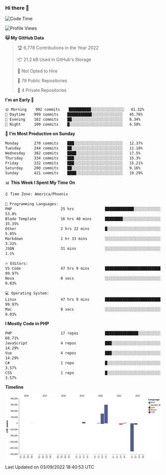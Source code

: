### Hi there 👋

<!--START_SECTION:waka-->
![Code Time](http://img.shields.io/badge/Code%20Time-7%2C409%20hrs%2028%20mins-blue)

![Profile Views](http://img.shields.io/badge/Profile%20Views-1-blue)

**🐱 My GitHub Data** 

> 🏆 6,778 Contributions in the Year 2022
 > 
> 📦 21.2 kB Used in GitHub's Storage 
 > 
> 🚫 Not Opted to Hire
 > 
> 📜 79 Public Repositories 
 > 
> 🔑 4 Private Repositories  
 > 
**I'm an Early 🐤** 

```text
🌞 Morning    902 commits    ██████████░░░░░░░░░░░░░░░   41.32% 
🌆 Daytime    999 commits    ███████████░░░░░░░░░░░░░░   45.76% 
🌃 Evening    182 commits    ██░░░░░░░░░░░░░░░░░░░░░░░   8.34% 
🌙 Night      100 commits    █░░░░░░░░░░░░░░░░░░░░░░░░   4.58%

```
📅 **I'm Most Productive on Sunday** 

```text
Monday       270 commits    ███░░░░░░░░░░░░░░░░░░░░░░   12.37% 
Tuesday      244 commits    ██░░░░░░░░░░░░░░░░░░░░░░░   11.18% 
Wednesday    382 commits    ████░░░░░░░░░░░░░░░░░░░░░   17.5% 
Thursday     334 commits    ███░░░░░░░░░░░░░░░░░░░░░░   15.3% 
Friday       332 commits    ███░░░░░░░░░░░░░░░░░░░░░░   15.21% 
Saturday     200 commits    ██░░░░░░░░░░░░░░░░░░░░░░░   9.16% 
Sunday       421 commits    ████░░░░░░░░░░░░░░░░░░░░░   19.29%

```


📊 **This Week I Spent My Time On** 

```text
⌚︎ Time Zone: America/Phoenix

💬 Programming Languages: 
PHP                      25 hrs              █████████████░░░░░░░░░░░░   53.0% 
Blade Template           16 hrs 40 mins      ████████░░░░░░░░░░░░░░░░░   35.35% 
Other                    2 hrs 22 mins       █░░░░░░░░░░░░░░░░░░░░░░░░   5.05% 
Markdown                 1 hr 33 mins        ░░░░░░░░░░░░░░░░░░░░░░░░░   3.32% 
JSON                     31 mins             ░░░░░░░░░░░░░░░░░░░░░░░░░   1.1%

🔥 Editors: 
VS Code                  47 hrs 9 mins       █████████████████████████   99.97% 
Nova                     0 secs              ░░░░░░░░░░░░░░░░░░░░░░░░░   0.03%

💻 Operating System: 
Linux                    47 hrs 9 mins       █████████████████████████   99.97% 
Mac                      0 secs              ░░░░░░░░░░░░░░░░░░░░░░░░░   0.03%

```

**I Mostly Code in PHP** 

```text
PHP                      17 repos            ███████████████░░░░░░░░░░   60.71% 
JavaScript               4 repos             ███░░░░░░░░░░░░░░░░░░░░░░   14.29% 
Vue                      4 repos             ███░░░░░░░░░░░░░░░░░░░░░░   14.29% 
C#                       1 repo              █░░░░░░░░░░░░░░░░░░░░░░░░   3.57% 
CSS                      1 repo              █░░░░░░░░░░░░░░░░░░░░░░░░   3.57%

```


**Timeline**

![Chart not found](https://raw.githubusercontent.com/mikebronner/mikebronner/master/charts/bar_graph.png) 


 Last Updated on 03/09/2022 18:40:53 UTC
<!--END_SECTION:waka-->

<!--
**mikebronner/mikebronner** is a ✨ _special_ ✨ repository because its `README.md` (this file) appears on your GitHub profile.

Here are some ideas to get you started:

- 🔭 I’m currently working on ...
- 🌱 I’m currently learning ...
- 👯 I’m looking to collaborate on ...
- 🤔 I’m looking for help with ...
- 💬 Ask me about ...
- 📫 How to reach me: ...
- 😄 Pronouns: ...
- ⚡ Fun fact: ...
-->
